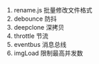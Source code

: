 1. rename.js  批量修改文件格式
2. debounce 防抖
3. deepclone 深拷贝
4. throttle 节流
5. eventbus 消息总线
6. imgLoad 限制最高并发数
